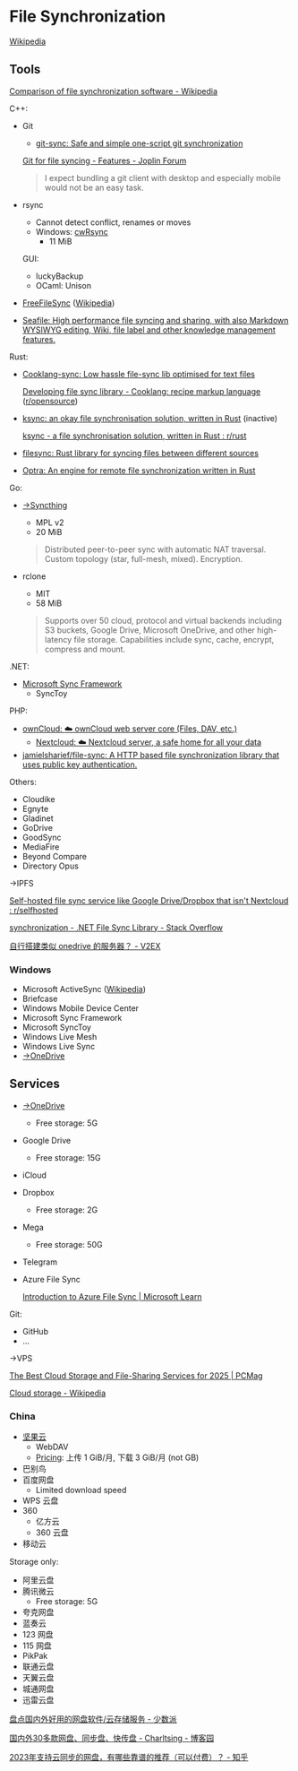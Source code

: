 # File Synchronization
[Wikipedia](https://en.wikipedia.org/wiki/File_synchronization)

## Tools
[Comparison of file synchronization software - Wikipedia](https://en.wikipedia.org/wiki/Comparison_of_file_synchronization_software)

C++:
- Git
  - [git-sync: Safe and simple one-script git synchronization](https://github.com/simonthum/git-sync)

  [Git for file syncing - Features - Joplin Forum](https://discourse.joplinapp.org/t/git-for-file-syncing/9474)
  > I expect bundling a git client with desktop and especially mobile would not be an easy task.

- rsync
  - Cannot detect conflict, renames or moves
  - Windows: [cwRsync](https://itefix.net/cwrsync)
    - 11 MiB

  GUI:
  - luckyBackup
  - OCaml: Unison

- [FreeFileSync](https://freefilesync.org/) ([Wikipedia](https://en.wikipedia.org/wiki/FreeFileSync))
- [Seafile: High performance file syncing and sharing, with also Markdown WYSIWYG editing, Wiki, file label and other knowledge management features.](https://github.com/haiwen/seafile)

Rust:
- [Cooklang-sync: Low hassle file-sync lib optimised for text files](https://github.com/cooklang/cooklang-sync)

  [Developing file sync library - Cooklang: recipe markup language](https://cooklang.org/blog/06-developing-file-sync-library/) ([r/opensource](https://www.reddit.com/r/opensource/comments/1h9jai4/developing_a_filesync_library/))

- [ksync: an okay file synchronisation solution, written in Rust](https://github.com/jcbsnclr/ksync) (inactive)

  [ksync - a file synchronisation solution, written in Rust : r/rust](https://www.reddit.com/r/rust/comments/15gns3t/ksync_a_file_synchronisation_solution_written_in/)

- [filesync: Rust library for syncing files between different sources](https://github.com/mistodon/filesync)
- [Optra: An engine for remote file synchronization written in Rust](https://github.com/dyule/optra)

Go:
- [→Syncthing](Syncthing.md)
  - MPL v2
  - 20 MiB

  > Distributed peer-to-peer sync with automatic NAT traversal. Custom topology (star, full-mesh, mixed). Encryption.

- rclone
  - MIT
  - 58 MiB

  > Supports over 50 cloud, protocol and virtual backends including S3 buckets, Google Drive, Microsoft OneDrive, and other high-latency file storage. Capabilities include sync, cache, encrypt, compress and mount.

.NET:
- [Microsoft Sync Framework](https://learn.microsoft.com/en-us/previous-versions/sql/synchronization/mt490616(v=msdn.10)?redirectedfrom=MSDN)
  - SyncToy

PHP:
- [ownCloud: :cloud: ownCloud web server core (Files, DAV, etc.)](https://github.com/owncloud/core)
  - [Nextcloud: ☁️ Nextcloud server, a safe home for all your data](https://github.com/nextcloud/server)
- [jamielsharief/file-sync: A HTTP based file synchronization library that uses public key authentication.](https://github.com/jamielsharief/file-sync)

Others:
- Cloudike
- Egnyte
- Gladinet
- GoDrive
- GoodSync
- MediaFire
- Beyond Compare
- Directory Opus

→IPFS

[Self-hosted file sync service like Google Drive/Dropbox that isn't Nextcloud : r/selfhosted](https://www.reddit.com/r/selfhosted/comments/wzjuqk/selfhosted_file_sync_service_like_google/)

[synchronization - .NET File Sync Library - Stack Overflow](https://stackoverflow.com/questions/150397/net-file-sync-library)

[自行搭建类似 onedrive 的服务器？ - V2EX](https://www.v2ex.com/t/824080)

### Windows
- Microsoft ActiveSync ([Wikipedia](https://en.wikipedia.org/wiki/ActiveSync))
- Briefcase
- Windows Mobile Device Center
- Microsoft Sync Framework
- Microsoft SyncToy
- Windows Live Mesh
- Windows Live Sync
- [→OneDrive](OneDrive.md)

## Services
- [→OneDrive](OneDrive.md)
  - Free storage: 5G
- Google Drive
  - Free storage: 15G
- iCloud
- Dropbox
  - Free storage: 2G
- Mega
  - Free storage: 50G
- Telegram
- Azure File Sync

  [Introduction to Azure File Sync | Microsoft Learn](https://learn.microsoft.com/en-us/azure/storage/file-sync/file-sync-introduction)

Git:
- GitHub
- ...

→VPS

[The Best Cloud Storage and File-Sharing Services for 2025 | PCMag](https://www.pcmag.com/picks/the-best-cloud-storage-and-file-sharing-services)

[Cloud storage - Wikipedia](https://en.wikipedia.org/wiki/Cloud_storage)

### China
- [坚果云](https://www.jianguoyun.com/)
  - WebDAV
  - [Pricing](https://www.jianguoyun.com/s/pricing): 上传 1 GiB/月, 下载 3 GiB/月 (not GB)
- 巴别鸟
- 百度网盘
  - Limited download speed
- WPS 云盘
- 360
  - 亿方云
  - 360 云盘
- 移动云

Storage only:
- 阿里云盘
- 腾讯微云
  - Free storage: 5G
- 夸克网盘
- 蓝奏云
- 123 网盘
- 115 网盘
- PikPak
- 联通云盘
- 天翼云盘
- 城通网盘
- 迅雷云盘

[盘点国内外好用的网盘软件/云存储服务 - 少数派](https://sspai.com/post/77602)

[国内外30多款网盘、同步盘、快传盘 - Charltsing - 博客园](https://www.cnblogs.com/Charltsing/p/18290832/OnlineDisk)

[2023年支持云同步的网盘，有哪些靠谱的推荐（可以付费）？ - 知乎](https://www.zhihu.com/question/515399277)
